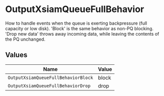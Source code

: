 # OutputXsiamQueueFullBehavior

How to handle events when the queue is exerting backpressure (full capacity or low disk). 'Block' is the same behavior as non-PQ blocking. 'Drop new data' throws away incoming data, while leaving the contents of the PQ unchanged.


## Values

| Name                                | Value                               |
| ----------------------------------- | ----------------------------------- |
| `OutputXsiamQueueFullBehaviorBlock` | block                               |
| `OutputXsiamQueueFullBehaviorDrop`  | drop                                |